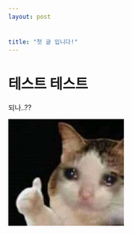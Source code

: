 ```yaml
---
layout: post


title: "첫 글 입니다!"
---
```




# 테스트 테스트



되나..??





![thumbcat](..\images\2023-09-26-first\thumbcat-1695744564708-1.jpg)





